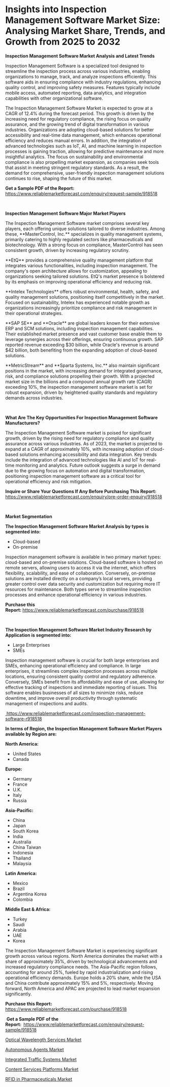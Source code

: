 <p><h1>Insights into Inspection Management Software Market Size: Analysing Market Share, Trends, and Growth from 2025 to 2032</h1></p><p><strong>Inspection Management Software Market Analysis and Latest Trends</strong></p>
<p><p>Inspection Management Software is a specialized tool designed to streamline the inspection process across various industries, enabling organizations to manage, track, and analyze inspections efficiently. This software aids in ensuring compliance with industry regulations, enhancing quality control, and improving safety measures. Features typically include mobile access, automated reporting, data analytics, and integration capabilities with other organizational software.</p><p>The Inspection Management Software Market is expected to grow at a CAGR of 12.4% during the forecast period. This growth is driven by the increasing need for regulatory compliance, the rising focus on quality assurance, and the growing trend of digital transformation in various industries. Organizations are adopting cloud-based solutions for better accessibility and real-time data management, which enhances operational efficiency and reduces manual errors. In addition, the integration of advanced technologies such as IoT, AI, and machine learning in inspection processes is gaining traction, allowing for predictive maintenance and more insightful analytics. The focus on sustainability and environmental compliance is also propelling market expansion, as companies seek tools that assist in meeting stringent regulatory standards. As a result, the demand for comprehensive, user-friendly inspection management solutions continues to rise, shaping the future of this market.</p></p>
<p><strong>Get a Sample PDF of the Report:&nbsp;</strong> <a href="https://www.reliablemarketforecast.com/enquiry/request-sample/918518?utm_campaign=1890&utm_medium=2&utm_source=Github&utm_content=ia&utm_term=07032025&utm_id=inspection-management-software">https://www.reliablemarketforecast.com/enquiry/request-sample/918518</a></p>
<p>&nbsp;</p>
<p><strong>Inspection Management Software Major Market Players</strong></p>
<p><p>The Inspection Management Software market comprises several key players, each offering unique solutions tailored to diverse industries. Among these, **MasterControl, Inc.** specializes in quality management systems, primarily catering to highly regulated sectors like pharmaceuticals and biotechnology. With a strong focus on compliance, MasterControl has seen consistent growth, driven by increasing regulatory scrutiny. </p><p>**EtQ** provides a comprehensive quality management platform that integrates various functionalities, including inspection management. The company's open architecture allows for customization, appealing to organizations seeking tailored solutions. EtQ's market presence is bolstered by its emphasis on improving operational efficiency and reducing risk.</p><p>**Intelex Technologies** offers robust environmental, health, safety, and quality management solutions, positioning itself competitively in the market. Focused on sustainability, Intelex has experienced notable growth as organizations increasingly prioritize compliance and risk management in their operational strategies.</p><p>**SAP SE** and **Oracle** are global leaders known for their extensive ERP and SCM solutions, including inspection management capabilities. Their established market presence and vast customer base enable them to leverage synergies across their offerings, ensuring continuous growth. SAP reported revenue exceeding $30 billion, while Oracle's revenue is around $42 billion, both benefiting from the expanding adoption of cloud-based solutions.</p><p>**MetricStream** and **Sparta Systems, Inc.** also maintain significant positions in the market, with increasing demand for integrated governance, risk, and compliance solutions propelling their growth. With a projected market size in the billions and a compound annual growth rate (CAGR) exceeding 10%, the inspection management software market is set for robust expansion, driven by heightened quality standards and regulatory demands across industries.</p></p>
<p>&nbsp;</p>
<p><strong>What Are The Key Opportunities For Inspection Management Software Manufacturers?</strong></p>
<p><p>The Inspection Management Software market is poised for significant growth, driven by the rising need for regulatory compliance and quality assurance across various industries. As of 2023, the market is projected to expand at a CAGR of approximately 10%, with increasing adoption of cloud-based solutions enhancing accessibility and data integration. Key trends include the integration of advanced technologies like AI and IoT for real-time monitoring and analytics. Future outlook suggests a surge in demand due to the growing focus on automation and digital transformation, positioning inspection management software as a critical tool for operational efficiency and risk mitigation.</p></p>
<p><strong>Inquire or Share Your Questions If Any Before Purchasing This Report:</strong> <a href="https://www.reliablemarketforecast.com/enquiry/pre-order-enquiry/918518?utm_campaign=1890&utm_medium=2&utm_source=Github&utm_content=ia&utm_term=07032025&utm_id=inspection-management-software">https://www.reliablemarketforecast.com/enquiry/pre-order-enquiry/918518</a></p>
<p>&nbsp;</p>
<p><strong>Market Segmentation</strong></p>
<p><strong>The Inspection Management Software Market Analysis by types is segmented into:</strong></p>
<p><ul><li>Cloud-based</li><li>On-premise</li></ul></p>
<p><p>Inspection management software is available in two primary market types: cloud-based and on-premise solutions. Cloud-based software is hosted on remote servers, allowing users to access it via the internet, which offers flexibility, scalability, and ease of collaboration. Conversely, on-premise solutions are installed directly on a company’s local servers, providing greater control over data security and customization but requiring more IT resources for maintenance. Both types serve to streamline inspection processes and enhance operational efficiency in various industries.</p></p>
<p><strong>Purchase this Report:&nbsp;</strong><a href="https://www.reliablemarketforecast.com/purchase/918518?utm_campaign=1890&utm_medium=2&utm_source=Github&utm_content=ia&utm_term=07032025&utm_id=inspection-management-software">https://www.reliablemarketforecast.com/purchase/918518</a></p>
<p>&nbsp;</p>
<p><strong>The Inspection Management Software Market Industry Research by Application is segmented into:</strong></p>
<p><ul><li>Large Enterprises</li><li>SMEs</li></ul></p>
<p><p>Inspection management software is crucial for both large enterprises and SMEs, enhancing operational efficiency and compliance. In large enterprises, it streamlines complex inspection processes across multiple locations, ensuring consistent quality control and regulatory adherence. Conversely, SMEs benefit from its affordability and ease of use, allowing for effective tracking of inspections and immediate reporting of issues. This software enables businesses of all sizes to minimize risks, reduce downtime, and improve overall productivity through systematic management of inspections and audits.</p></p>
<p><a href="https://www.reliablemarketforecast.com/inspection-management-software-r918518?utm_campaign=1890&utm_medium=2&utm_source=Github&utm_content=ia&utm_term=07032025&utm_id=inspection-management-software">&nbsp;https://www.reliablemarketforecast.com/inspection-management-software-r918518</a></p>
<p><strong>In terms of Region, the Inspection Management Software Market Players available by Region are:</strong></p>
<p>
    <p> <strong> North America: </strong>
        <ul>
            <li>United States</li>
            <li>Canada</li>
        </ul>
        </p> 
    <p> <strong> Europe: </strong>
        <ul>
            <li>Germany</li>
            <li>France</li>
            <li>U.K.</li>
            <li>Italy</li>
            <li>Russia</li>
        </ul>
        </p> 
    <p> <strong> Asia-Pacific: </strong>
        <ul>
            <li>China</li>
            <li>Japan</li>
            <li>South Korea</li>
            <li>India</li>
            <li>Australia</li>
            <li>China Taiwan</li>
            <li>Indonesia</li>
            <li>Thailand</li>
            <li>Malaysia</li>
        </ul>
        </p> 
    <p> <strong> Latin America: </strong>
        <ul>
            <li>Mexico</li>
            <li>Brazil</li>
            <li>Argentina Korea</li>
            <li>Colombia</li>
        </ul>
        </p> 
    <p> <strong> Middle East & Africa: </strong>
        <ul>
            <li>Turkey</li>
            <li>Saudi</li>
            <li>Arabia</li>
            <li>UAE</li>
            <li>Korea</li>
        </ul>
    </p>
    </p>
<p><p>The Inspection Management Software Market is experiencing significant growth across various regions. North America dominates the market with a share of approximately 35%, driven by technological advancements and increased regulatory compliance needs. The Asia-Pacific region follows, accounting for around 25%, fueled by rapid industrialization and rising operational efficiency demands. Europe holds a 20% share, while the USA and China contribute approximately 15% and 5%, respectively. Moving forward, North America and APAC are projected to lead market expansion significantly.</p></p>
<p><strong>Purchase this Report: </strong><a href="https://www.reliablemarketforecast.com/purchase/918518?utm_campaign=1890&utm_medium=2&utm_source=Github&utm_content=ia&utm_term=07032025&utm_id=inspection-management-software">https://www.reliablemarketforecast.com/purchase/918518</a></p>
<p>&nbsp;<strong>Get a Sample PDF of the Report:&nbsp;&nbsp;</strong><a href="https://www.reliablemarketforecast.com/enquiry/request-sample/918518?utm_campaign=1890&utm_medium=2&utm_source=Github&utm_content=ia&utm_term=07032025&utm_id=inspection-management-software">https://www.reliablemarketforecast.com/enquiry/request-sample/918518</a></p>
<p><strong></strong></p>
<p><p><a href="https://github.com/lelahokendo/Market-Research-Report-List-1/blob/main/optical-wavelength-services-market.md?utm_campaign=1890&utm_medium=2&utm_source=Github&utm_content=ia&utm_term=07032025&utm_id=inspection-management-software">Optical Wavelength Services Market</a></p><p><a href="https://github.com/hatlepigna2s/Market-Research-Report-List-1/blob/main/autonomous-agents-market.md?utm_campaign=1890&utm_medium=2&utm_source=Github&utm_content=ia&utm_term=07032025&utm_id=inspection-management-software">Autonomous Agents Market</a></p><p><a href="https://github.com/stunzkocotpv/Market-Research-Report-List-1/blob/main/integrated-traffic-systems-market.md?utm_campaign=1890&utm_medium=2&utm_source=Github&utm_content=ia&utm_term=07032025&utm_id=inspection-management-software">Integrated Traffic Systems Market</a></p><p><a href="https://github.com/wantadhagino/Market-Research-Report-List-1/blob/main/content-services-platforms-market.md?utm_campaign=1890&utm_medium=2&utm_source=Github&utm_content=ia&utm_term=07032025&utm_id=inspection-management-software">Content Services Platforms Market</a></p><p><a href="https://github.com/lylyparadise/Market-Research-Report-List-6/blob/main/rfid-in-pharmaceuticals-market.md?utm_campaign=1890&utm_medium=2&utm_source=Github&utm_content=ia&utm_term=07032025&utm_id=inspection-management-software">RFID in Pharmaceuticals Market</a></p></p>